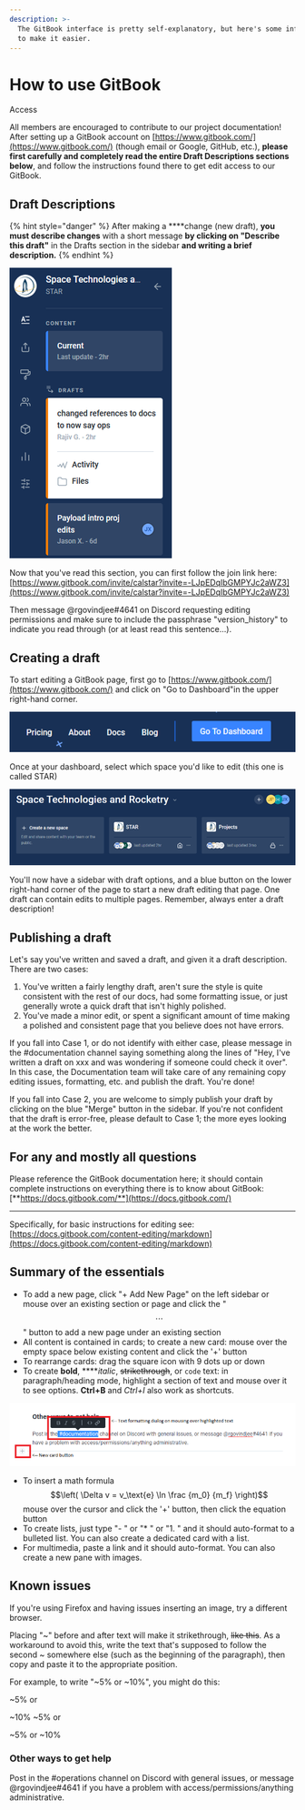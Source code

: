 ```yaml
---
description: >-
  The GitBook interface is pretty self-explanatory, but here's some information
  to make it easier.
---
```


# How to use GitBook

Access

All members are encouraged to contribute to our project documentation! After setting up a GitBook account on [https://www.gitbook.com/](https://www.gitbook.com/) \(though email or Google, GitHub, etc.\), **please first carefully and completely read the entire Draft Descriptions sections below**, and follow the instructions found there to get edit access to our GitBook.

## Draft Descriptions

{% hint style="danger" %}
After making a ****change \(new draft\), **you must describe changes** with a short message **by clicking on "Describe this draft"** in the Drafts section in the sidebar **and writing a brief description.**
{% endhint %}

![See the section below &quot;Creating Drafts&quot; if you don&apos;t have this sidebar visible](../.gitbook/assets/drafts.PNG)

Now that you've read this section, you can first follow the join link here: [https://www.gitbook.com/invite/calstar?invite=-LJpEDqIbGMPYJc2aWZ3](https://www.gitbook.com/invite/calstar?invite=-LJpEDqIbGMPYJc2aWZ3)  
  
Then message @rgovindjee\#4641 on Discord requesting editing permissions and make sure to include the passphrase "version\_history" to indicate you read through \(or at least read this sentence...\).

## Creating a draft

To start editing a GitBook page, first go to [https://www.gitbook.com/](https://www.gitbook.com/) and click on "Go to Dashboard"in the upper right-hand corner.

![](../.gitbook/assets/gitbook1.PNG)

Once at your dashboard, select which space you'd like to edit \(this one is called STAR\) 

![](../.gitbook/assets/gitbook2.PNG)

You'll now have a sidebar with draft options, and a blue button on the lower right-hand corner of the page to start a new draft editing that page. One draft can contain edits to multiple pages. Remember, always enter a draft description!

## Publishing a draft

Let's say you've written and saved a draft, and given it a draft description. There are two cases:

1. You've written a fairly lengthy draft, aren't sure the style is quite consistent with the rest of our docs, had some formatting issue, or just generally wrote a quick draft that isn't highly polished.
2. You've made a minor edit, or spent a significant amount of time making a polished and consistent page that you believe does not have errors.

If you fall into Case 1, or do not identify with either case, please message in the \#documentation channel saying something along the lines of "Hey, I've written a draft on xxx and was wondering if someone could check it over". In this case, the Documentation team will take care of any remaining copy editing issues, formatting, etc. and publish the draft. You're done!

If you fall into Case 2, you are welcome to simply publish your draft by clicking on the blue "Merge" button in the sidebar. If you're not confident that the draft is error-free, please default to Case 1; the more eyes looking at the work the better.

## For any and mostly all questions

Please reference the GitBook documentation here; it should contain complete instructions on everything there is to know about GitBook: [**https://docs.gitbook.com/**](https://docs.gitbook.com/)  
****  
Specifically, for basic instructions for editing see: [https://docs.gitbook.com/content-editing/markdown](https://docs.gitbook.com/content-editing/markdown)

## Summary of the essentials

* To add a new page, click "+ Add New Page" on the left sidebar or mouse over an existing section or page and click the " $$\cdots$$ " button to add a new page under an existing section
* All content is contained in cards; to create a new card: mouse over the empty space below existing content and click the '+' button
* To rearrange cards: drag the square icon with 9 dots up or down
* To create **bold**, ****_italic_, ~~strikethrough~~, or `code` text: in paragraph/heading mode, highlight a section of text and mouse over it to see options. **Ctrl+B** and _Ctrl+I_ also work as shortcuts.  

![Basic features](../.gitbook/assets/formatting.png)

* To insert a math formula $$\left( \Delta v = v_\text{e} \ln \frac {m_0} {m_f} \right)$$ mouse over the cursor and click the '+' button, then click the equation button
* To create lists, just type "- " or "\* " or "1. " and it should auto-format to a bulleted list. You can also create a dedicated card with a list.
* For multimedia, paste a link and it should auto-format. You can also create a new pane with images.

## Known issues

If you're using Firefox and having issues inserting an image, try a different browser.

Placing "~" before and after text will make it strikethrough, ~~like this~~. As a workaround to avoid this, write the text that's supposed to follow the second ~ somewhere else \(such as the beginning of the paragraph\), then copy and paste it to the appropriate position.

For example, to write "~5% or ~10%", you might do this:

~5% or

~10% ~5% or

~5% or ~10%

### Other ways to get help

Post in the \#operations channel on Discord with general issues, or message @rgovindjee\#4641 if you have a problem with access/permissions/anything administrative.

